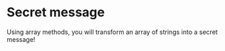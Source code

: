 # Secret message

Using array methods, you will transform an array of strings into a secret message!